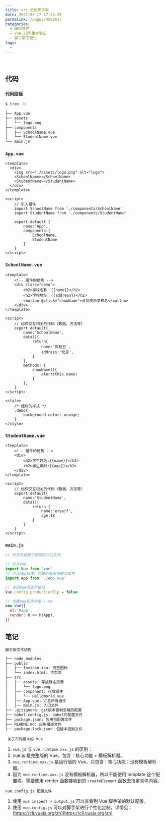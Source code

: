 ```yaml
---
title: src_分析脚手架
date: 2022-08-17 17:24:25
permalink: /pages/456161/
categories:
  - 编程世界
  - Vue-22年重学笔记
  - 脚手架工程化
tags:
  -
---
```


<br><ArticleTopAd></ArticleTopAd>


## 代码

### ` 代码路径 `

```sh
$ tree -N
.
├── App.vue
├── assets
│   └── logo.png
├── components
│   ├── SchoolName.vue
│   └── StudentName.vue
└── main.js
```

### `App.vue`

```vue
<template>
  <div>
    <img src="./assets/logo.png" alt="logo">
    <SchoolName></SchoolName>
    <StudentName></StudentName>
  </div>
</template>

<script>
    // 引入组件
    import SchoolName from './components/SchoolName'
    import StudentName from './components/StudentName'

    export default {
        name:'App',
        components:{
            SchoolName,
            StudentName
        }
    }
</script>
```

### `SchoolName.vue`

```vue
<template>
    <!-- 组件的结构 -->
    <div class="demo">
        <h2>学校名称：{{name}}</h2>
        <h2>学校地址：{{address}}</h2>
        <button @click="showName">点我提示学校名</button>
    </div>
</template>

<script>
    // 组件交互相关的代码（数据，方法等）
    export default{
        name:'SchoolName',
        data(){
            return{
                name:'尚硅谷',
                address:'北京',
            }
        },
        methods: {
            showName(){
                alert(this.name)
            }
        },
    }
</script>

<style>
    /* 组件的样式 */
    .demo{
        background-color: orange;
    }
</style>
```

### `StudentName.vue`

```vue
<template>
    <!-- 组件的结构 -->
    <div>
        <h2>学生姓名:{{name}}</h2>
        <h2>学生年龄:{{age}}</h2>
    </div>
</template>

<script>
    // 组件交互相关的代码（数据，方法等）
    export default{
        name:'StudentName',
        data(){
            return {
                name:'eryajf',
                age:18
            }
        }
    }
</script>
```

### `main.js`

```js
// 改文件是整个项目的入口文件

// 引入Vue
import Vue from 'vue'
// 引入App组件，它是所有组件的父组件
import App from './App.vue'

// 关闭Vue的生产提示
Vue.config.productionTip = false

// 创建Vue实例对象---vm
new Vue({
  el:'#app',
  render: h => h(App),
})
```

## 笔记

` 脚手架文件结构 `

```sh
├── node_modules
├── public
│   ├── favicon.ico: 页签图标
│   └── index.html: 主页面
├── src
│   ├── assets: 存放静态资源
│   │   └── logo.png
│   │── component: 存放组件
│   │   └── HelloWorld.vue
│   │── App.vue: 汇总所有组件
│   │── main.js: 入口文件
├── .gitignore: git版本管制忽略的配置
├── babel.config.js: babel的配置文件
├── package.json: 应用包配置文件
├── README.md: 应用描述文件
├── package-lock.json：包版本控制文件
```

` 关于不同版本的 Vue`

1.  `vue.js` 与 `vue.runtime.xxx.js` 的区别：
   1.  vue.js 是完整版的 Vue，包含：核心功能 + 模板解析器。
   2.  `vue.runtime.xxx.js` 是运行版的 Vue，只包含：核心功能；没有模板解析器。
2.  因为 `vue.runtime.xxx.js` 没有模板解析器，所以不能使用 template 这个配置项，需要使用 render 函数接收到的 `createElement` 函数去指定具体内容。

`vue.config.js 配置文件 `

1.  使用 `vue inspect > output.js` 可以查看到 Vue 脚手架的默认配置。
2.  使用 `vue.config.js` 可以对脚手架进行个性化定制，详情见：[https://cli.vuejs.org/zh](https://cli.vuejs.org/zh)


<br><ArticleTopAd></ArticleTopAd>
